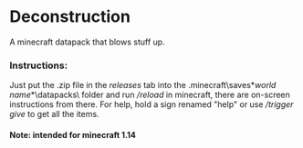# Deconstruction
A minecraft datapack that blows stuff up.

### Instructions:
Just put the .zip file in the _releases_ tab into the .minecraft\saves\**world name**\datapacks\ folder and run _/reload_ in minecraft, there are on-screen instructions from there. For help, hold a sign renamed "help" or use _/trigger give_ to get all the items.

#### Note: intended for minecraft 1.14